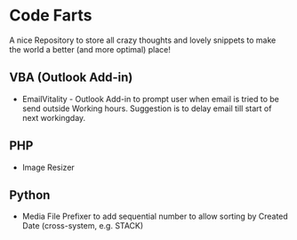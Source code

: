 # Code Farts

A nice Repository to store all crazy thoughts and lovely snippets to make the world a better (and more optimal) place!

## VBA (Outlook Add-in)

* EmailVitality - Outlook Add-in to prompt user when email is tried to be send outside Working hours. Suggestion is to delay email till start of next workingday.

## PHP

* Image Resizer

## Python

* Media File Prefixer to add sequential number to allow sorting by Created Date (cross-system, e.g. STACK)